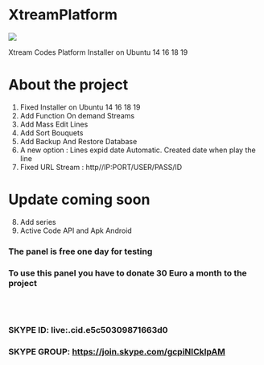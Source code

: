 # XtreamPlatform
<img src="https://github.com/XtreamPlatform/XtreamPlatform-Addoms/blob/master/Xtream-Addons.jpg?raw=true">

Xtream Codes Platform Installer on Ubuntu 14 16 18 19

# About the project

1. Fixed Installer on Ubuntu 14 16 18 19
2. Add Function On demand Streams
3. Add Mass Edit Lines
4. Add Sort Bouquets
5. Add Backup And Restore Database
6. A new option : Lines expid date Automatic. Created date when play the line
7. Fixed URL Stream : http//IP:PORT/USER/PASS/ID
# Update coming soon 
8. Add series
9. Active Code API and Apk Android 

### The panel is free one day for testing
### To use this panel you have to donate 30 Euro a month to the project

<br>	</br>

### SKYPE ID:    live:.cid.e5c50309871663d0
### SKYPE GROUP: https://join.skype.com/gcpiNICkIpAM
